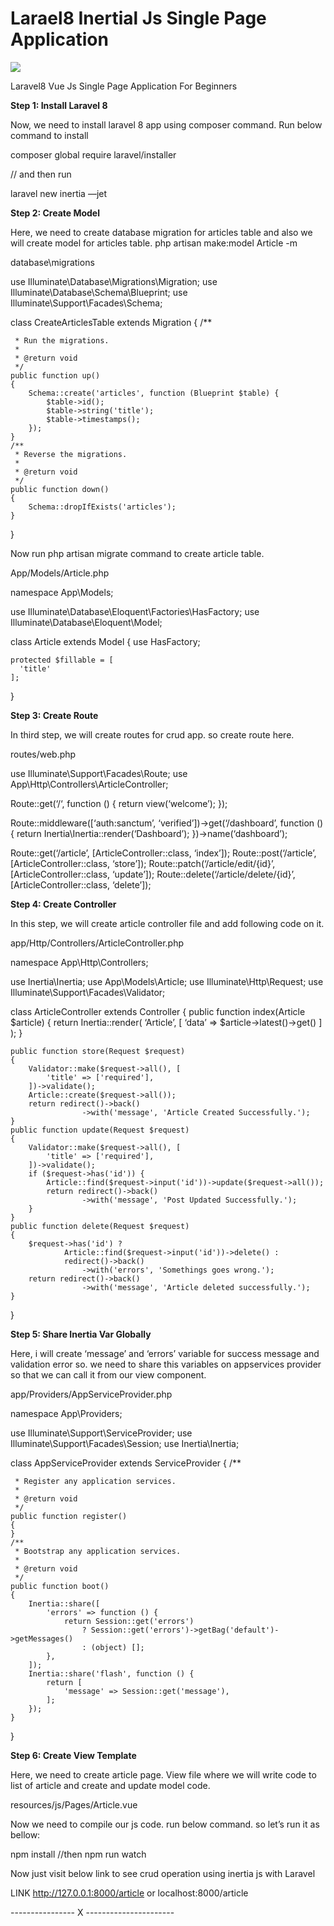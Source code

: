 # Larael8 Inertial Js Single Page Application

![](https://avatars.githubusercontent.com/u/75734516?s=48&v=4)

Laravel8 Vue Js Single Page Application For Beginners

**Step 1: Install Laravel 8**

Now, we need to install laravel 8 app using composer command. Run below command to install

composer global require laravel/installer

// and then run

laravel new inertia —jet

**Step 2: Create Model**

Here, we need to create database migration for articles table and also we will create model for articles table.
php artisan make:model Article -m

database\migrations

use Illuminate\Database\Migrations\Migration;
use Illuminate\Database\Schema\Blueprint;
use Illuminate\Support\Facades\Schema;

class CreateArticlesTable extends Migration
{
/**

     * Run the migrations.
     *
     * @return void
     */
    public function up()
    {
        Schema::create('articles', function (Blueprint $table) {
            $table->id();
            $table->string('title');
            $table->timestamps();
        });
    }
    /**
     * Reverse the migrations.
     *
     * @return void
     */
    public function down()
    {
        Schema::dropIfExists('articles');
    }

}

Now run php artisan migrate command to create article table.

App/Models/Article.php

namespace App\Models;

use Illuminate\Database\Eloquent\Factories\HasFactory;
use Illuminate\Database\Eloquent\Model;

class Article extends Model
{
use HasFactory;

    protected $fillable = [
      'title'
    ];

}

**Step 3: Create Route**

In third step, we will create routes for crud app. so create route here.

routes/web.php

use Illuminate\Support\Facades\Route;
use App\Http\Controllers\ArticleController;

Route::get(‘/‘, function () { return view(‘welcome’); });

Route::middleware([‘auth:sanctum’, ‘verified’])->get(‘/dashboard’, function () {
return Inertia\Inertia::render(‘Dashboard’);
})->name(‘dashboard’);

Route::get(‘/article’, [ArticleController::class, ‘index’]);
Route::post(‘/article’, [ArticleController::class, ‘store’]);
Route::patch(‘/article/edit/{id}’, [ArticleController::class, ‘update’]);
Route::delete(‘/article/delete/{id}’, [ArticleController::class, ‘delete’]);

**Step 4: Create Controller**

In this step, we will create article controller file and add following code on it.

app/Http/Controllers/ArticleController.php

namespace App\Http\Controllers;

use Inertia\Inertia;
use App\Models\Article;
use Illuminate\Http\Request;
use Illuminate\Support\Facades\Validator;

class ArticleController extends Controller
{
public function index(Article $article)
{
return Inertia::render(
‘Article’,
[
‘data’ => $article->latest()->get()
]
);
}

    public function store(Request $request)
    {
        Validator::make($request->all(), [
            'title' => ['required'],
        ])->validate();
        Article::create($request->all());
        return redirect()->back()
                    ->with('message', 'Article Created Successfully.');
    }
    public function update(Request $request)
    {
        Validator::make($request->all(), [
            'title' => ['required'],
        ])->validate();
        if ($request->has('id')) {
            Article::find($request->input('id'))->update($request->all());
            return redirect()->back()
                    ->with('message', 'Post Updated Successfully.');
        }
    }
    public function delete(Request $request)
    {
        $request->has('id') ? 
                Article::find($request->input('id'))->delete() :
                redirect()->back()
                    ->with('errors', 'Somethings goes wrong.');
        return redirect()->back()
                    ->with('message', 'Article deleted successfully.');
    }

}

**Step 5: Share Inertia Var Globally**

Here, i will create ‘message’ and ‘errors’ variable for success message and validation error so. we need to share this variables on appservices provider so that we can call it from our view component.

app/Providers/AppServiceProvider.php

namespace App\Providers;

use Illuminate\Support\ServiceProvider;
use Illuminate\Support\Facades\Session;
use Inertia\Inertia;

class AppServiceProvider extends ServiceProvider
{
/**

     * Register any application services.
     *
     * @return void
     */
    public function register()
    {
    }
    /**
     * Bootstrap any application services.
     *
     * @return void
     */
    public function boot()
    {
        Inertia::share([
            'errors' => function () {
                return Session::get('errors')
                    ? Session::get('errors')->getBag('default')->getMessages()
                    : (object) [];
            },
        ]);
        Inertia::share('flash', function () {
            return [
                'message' => Session::get('message'),
            ];
        });
    }

}

**Step 6: Create View Template**

Here, we need to create article page. View file where we will write code to list of article and create and update model code.

resources/js/Pages/Article.vue

<template>
    <app-layout>
        <template #header>
            <h2 class="font-semibold text-xl text-gray-800 leading-tight">
                Article List
            </h2>
        </template>
        <div class="py-12">
            <div class="max-w-7xl mx-auto sm:px-6 lg:px-8">
                <div class="bg-white overflow-hidden shadow-xl sm:rounded-lg px-4 py-4">
                    <div class="bg-teal-100 border-t-4 border-teal-500 rounded-b text-teal-900 px-4 py-3 shadow-md my-3" role="alert" v-if="$page.flash.message">
                      <div class="flex">
                        <div>
                          <p class="text-sm">{{ $page.flash.message }}</p>
                        </div>
                      </div>
                    </div>
                    <button @click="openModal()" class="bg-blue-500 hover:bg-blue-700 text-white font-bold py-2 px-4 rounded my-3">Create New Post</button>
                    <table class="table-fixed w-full">
                        <thead>
                            <tr class="bg-gray-100">
                                <th class="px-4 py-2 w-20">No.</th>
                                <th class="px-4 py-2">Title</th>
                                <th class="px-4 py-2">Action</th>
                            </tr>
                        </thead>
                        <tbody>
                            <tr v-for="row in data" :key="row.id">
                                <td class="border px-4 py-2">{{ row.id }}</td>
                                <td class="border px-4 py-2">{{ row.title }}</td>
                                <td class="border px-4 py-2">
                                    <button @click="edit(row)" class="bg-blue-500 hover:bg-blue-700 text-white font-bold py-2 px-4 rounded">Edit</button>
                                    <button @click="deleteRow(row)" class="bg-red-500 hover:bg-red-700 text-white font-bold py-2 px-4 rounded">Delete</button>
                                </td>
                            </tr>
                        </tbody>
                    </table>
                    <div class="fixed z-10 inset-0 overflow-y-auto ease-out duration-400" v-if="isOpen">
                      <div class="flex items-end justify-center min-h-screen pt-4 px-4 pb-20 text-center sm:block sm:p-0">
                        
                        <div class="fixed inset-0 transition-opacity">
                          <div class="absolute inset-0 bg-gray-500 opacity-75"></div>
                        </div>
                      
                        <span class="hidden sm:inline-block sm:align-middle sm:h-screen"></span>​
                        <div class="inline-block align-bottom bg-white rounded-lg text-left overflow-hidden shadow-xl transform transition-all sm:my-8 sm:align-middle sm:max-w-lg sm:w-full" role="dialog" aria-modal="true" aria-labelledby="modal-headline">
                          <form>
                          <div class="bg-white px-4 pt-5 pb-4 sm:p-6 sm:pb-4">
                            <div class="">
                                  <div class="mb-4">
                                      <label for="exampleFormControlInput1" class="block text-gray-700 text-sm font-bold mb-2">Title:</label>
                                      <input type="text" class="shadow appearance-none border rounded w-full py-2 px-3 text-gray-700 leading-tight focus:outline-none focus:shadow-outline" id="exampleFormControlInput1" placeholder="Enter Title" v-model="form.title">
                                      <div v-if="$page.errors.title" class="text-red-500">{{ $page.errors.title[0] }}</div>
                                  </div>
                            </div>
                          </div>
                          <div class="bg-gray-50 px-4 py-3 sm:px-6 sm:flex sm:flex-row-reverse">
                            <span class="flex w-full rounded-md shadow-sm sm:ml-3 sm:w-auto">
                              <button wire:click.prevent="store()" type="button" class="inline-flex justify-center w-full rounded-md border border-transparent px-4 py-2 bg-green-600 text-base leading-6 font-medium text-white shadow-sm hover:bg-green-500 focus:outline-none focus:border-green-700 focus:shadow-outline-green transition ease-in-out duration-150 sm:text-sm sm:leading-5" v-show="!editMode" @click="save(form)">
                                Save
                              </button>
                            </span>
                            <span class="flex w-full rounded-md shadow-sm sm:ml-3 sm:w-auto">
                              <button wire:click.prevent="store()" type="button" class="inline-flex justify-center w-full rounded-md border border-transparent px-4 py-2 bg-green-600 text-base leading-6 font-medium text-white shadow-sm hover:bg-green-500 focus:outline-none focus:border-green-700 focus:shadow-outline-green transition ease-in-out duration-150 sm:text-sm sm:leading-5" v-show="editMode" @click="update(form)">
                                Update
                              </button>
                            </span>
                            <span class="mt-3 flex w-full rounded-md shadow-sm sm:mt-0 sm:w-auto">
                              
                              <button @click="closeModal()" type="button" class="inline-flex justify-center w-full rounded-md border border-gray-300 px-4 py-2 bg-white text-base leading-6 font-medium text-gray-700 shadow-sm hover:text-gray-500 focus:outline-none focus:border-blue-300 focus:shadow-outline-blue transition ease-in-out duration-150 sm:text-sm sm:leading-5">
                                Cancel
                              </button>
                            </span>
                          </div>
                          </form>
                          
                        </div>
                      </div>
                    </div>
                </div>
            </div>
        </div>
       
    </app-layout>
</template>
    
<script>
    import AppLayout from '@/Layouts/AppLayout'
    import Welcome from '@/Jetstream/Welcome'

    export default {
        components: {
            AppLayout,
            Welcome,
        },
        props: ['data', 'errors'],
        data() {
            return {
                editMode: false,
                isOpen: false,
                form: {
                    title: null,
                },
            }
        },
        methods: {
            openModal() {
                this.isOpen = true;
            },
            closeModal() {
                this.isOpen = false;
                this.reset();
                this.editMode=false;
            },
            reset() {
                this.form = {
                    title: null,
                    body: null,
                }
            },
            save(data) {
                this.$inertia.post('/article', data)
                this.reset();
                this.closeModal();
                this.editMode = false;
            },
            edit(data) {
                this.form = Object.assign({}, data);
                this.editMode = true;
                this.openModal();
            },
            update(data) {
                data._method = 'PATCH';
                this.$inertia.post('/article/edit/' + data.id, data)
                this.reset();
                this.closeModal();
            },
            deleteRow(data) {
                if (!confirm('Are you sure want to remove?')) return;
                data._method = 'DELETE';
                this.$inertia.post('/article/delete/' + data.id, data)
                this.reset();
                this.closeModal();
            },
        },
    }
</script> 


Now we need to compile our js code. run below command. so let’s run it as bellow:

npm install
//then
npm run watch

Now just visit below link to see crud operation using inertia js with Laravel

LINK
http://127.0.0.1:8000/article
or
localhost:8000/article

---------------- X ----------------------

 
 










